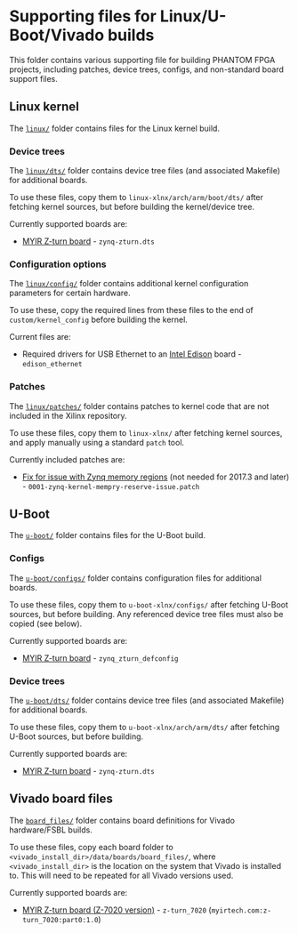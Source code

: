 # Supporting files for Linux/U-Boot/Vivado builds

This folder contains various supporting file for building PHANTOM FPGA projects, including patches, device trees, configs, and non-standard board support files.


## Linux kernel

The [`linux/`](linux/) folder contains files for the Linux kernel build.

### Device trees

The [`linux/dts/`](linux/dts/) folder contains device tree files (and associated Makefile) for additional boards.

To use these files, copy them to `linux-xlnx/arch/arm/boot/dts/` after fetching kernel sources, but before building the kernel/device tree.

Currently supported boards are:
* [MYIR Z-turn board](http://www.myirtech.com/list.asp?id=502) - `zynq-zturn.dts`

### Configuration options

The [`linux/config/`](linux/config/) folder contains additional kernel configuration parameters for certain hardware.

To use these, copy the required lines from these files to the end of `custom/kernel_config` before building the kernel.

Current files are:
* Required drivers for USB Ethernet to an [Intel Edison](https://software.intel.com/en-us/connecting-to-intel-edison-board-using-ethernet-over-usb) board - `edison_ethernet`

### Patches

The [`linux/patches/`](linux/patches/) folder contains patches to kernel code that are not included in the Xilinx repository.

To use these files, copy them to `linux-xlnx/` after fetching kernel sources, and apply manually using a standard `patch` tool.

Currently included patches are:
* [Fix for issue with Zynq memory regions](https://forums.xilinx.com/t5/Embedded-Linux/Problem-w-USB-mass-storage-on-ZC702-using-linux-xlnx-4-9/td-p/748865) (not needed for 2017.3 and later) - `0001-zynq-kernel-mempry-reserve-issue.patch`


## U-Boot

The [`u-boot/`](u-boot/) folder contains files for the U-Boot build.

### Configs

The [`u-boot/configs/`](u-boot/configs/) folder contains configuration files for additional boards.

To use these files, copy them to `u-boot-xlnx/configs/` after fetching U-Boot sources, but before building.
Any referenced device tree files must also be copied (see below).

Currently supported boards are:
* [MYIR Z-turn board](http://www.myirtech.com/list.asp?id=502) - `zynq_zturn_defconfig`

### Device trees

The [`u-boot/dts/`](u-boot/dts/) folder contains device tree files (and associated Makefile) for additional boards.

To use these files, copy them to `u-boot-xlnx/arch/arm/dts/` after fetching U-Boot sources, but before building.

Currently supported boards are:
* [MYIR Z-turn board](http://www.myirtech.com/list.asp?id=502) - `zynq-zturn.dts`


## Vivado board files

The [`board_files/`](board_files/) folder contains board definitions for Vivado hardware/FSBL builds.

To use these files, copy each board folder to `<vivado_install_dir>/data/boards/board_files/`, where `<vivado_install_dir>` is the location on the system that Vivado is installed to.
This will need to be repeated for all Vivado versions used.

Currently supported boards are:
* [MYIR Z-turn board (Z-7020 version)](http://www.myirtech.com/list.asp?id=502) - `z-turn_7020` (`myirtech.com:z-turn_7020:part0:1.0`)
